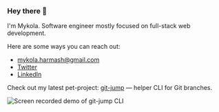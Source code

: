 ### Hey there 👋

I'm Mykola. Software engineer mostly focused on full-stack web development.

Here are some ways you can reach out:

* [mykola.harmash@gmail.com](mailto:mykola.harmash@gmail.com)
* [Twitter](https://twitter.com/mykola_harmash)
* [LinkedIn](https://www.linkedin.com/in/mykolaharmash/)

Check out my latest pet-project: [git-jump](https://github.com/mykolaharmash/git-jump) — helper CLI for Git branches.

![Screen recorded demo of git-jump CLI](https://raw.githubusercontent.com/mykolaharmash/git-jump/main/img/demo.gif)
